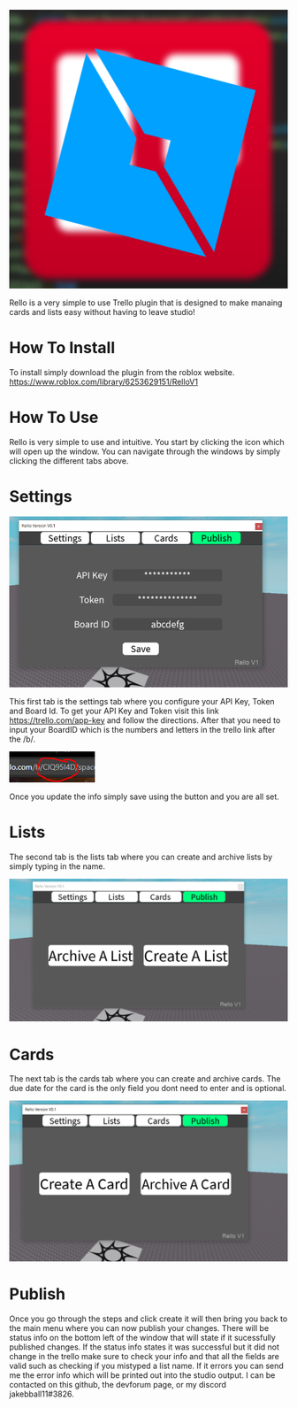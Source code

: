 
![alt text](https://github.com/jakebball/Rello/blob/main/Images/RelloIcon.png?raw=true)

Rello is a very simple to use Trello plugin that is designed to make manaing cards and lists easy without having to leave studio!

# How To Install
To install simply download the plugin from the roblox website.
https://www.roblox.com/library/6253629151/RelloV1

# How To Use
Rello is very simple to use and intuitive. You start by clicking the icon which will open up the window. You can navigate through the windows by simply clicking the different tabs above.

# Settings

![alt text](https://github.com/jakebball/Rello/blob/main/Images/Capture3.PNG?raw=true)

This first tab is the settings tab where you configure your API Key, Token and Board Id. To get your API Key and Token visit this link https://trello.com/app-key and follow the directions. After that you need to input your BoardID which is the numbers and letters in the trello link after the /b/. 

![alt text](https://github.com/jakebball/Rello/blob/main/Images/Capture5.PNG?raw=true)

Once you update the info simply save using the button and you are all set.

# Lists

The second tab is the lists tab where you can create and archive lists by simply typing in the name.

![alt text](https://github.com/jakebball/Rello/blob/main/Images/Capture2.PNG?raw=true)

# Cards 

The next tab is the cards tab where you can create and archive cards. The due date for the card is the only field you dont need to enter and is optional.

![alt text](https://github.com/jakebball/Rello/blob/main/Images/Capture.PNG?raw=true)

# Publish

Once you go through the steps and click create it will then bring you back to the main menu where you can now publish your changes. There will be status info on the bottom left of the window that will state if it sucessfully published changes. If the status info states it was successful but it did not change in the trello make sure to check your info and that all the fields are valid such as checking if you mistyped a list name. If it errors you can send me the error info which will be printed out into the studio output. I can be contacted on this github, the devforum page, or my discord jakebball11#3826. 
